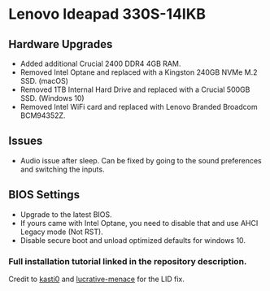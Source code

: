 # Lenovo Ideapad 330S-14IKB

## Hardware Upgrades
- Added additional Crucial 2400 DDR4 4GB RAM.
- Removed Intel Optane and replaced with a Kingston 240GB NVMe M.2 SSD. (macOS)
- Removed 1TB Internal Hard Drive and replaced with a Crucial 500GB SSD. (Windows 10)
- Removed Intel WiFi card and replaced with Lenovo Branded Broadcom BCM94352Z.

## Issues
- Audio issue after sleep. Can be fixed by going to the sound preferences and switching the inputs.

## BIOS Settings
- Upgrade to the latest BIOS.
- If yours came with Intel Optane, you need to disable that and use AHCI Legacy mode (Not RST).
- Disable secure boot and unload optimized defaults for windows 10.

### Full installation tutorial linked in the repository description.
Credit to [kasti0](https://github.com/kasti0) and [lucrative-menace](https://github.com/lucrative-menace) for the LID fix.
